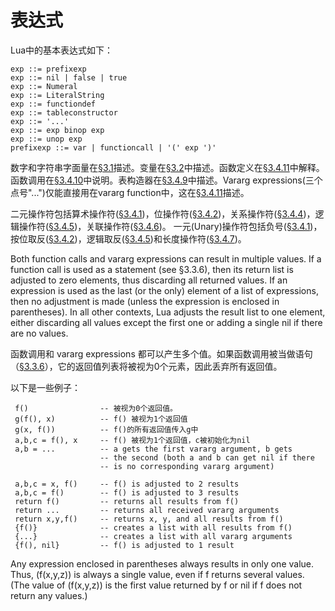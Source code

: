 表达式
===========

Lua中的基本表达式如下：

	exp ::= prefixexp
	exp ::= nil | false | true
	exp ::= Numeral
	exp ::= LiteralString
	exp ::= functiondef
	exp ::= tableconstructor
	exp ::= '...'
	exp ::= exp binop exp
	exp ::= unop exp
	prefixexp ::= var | functioncall | '(' exp ')'

数字和字符串字面量在[§3.1](../3_1_lexical_conventions.md)描述。变量在[§3.2](../3_2_variables.md)中描述。函数定义在[§3.4.11](./3_4_11_function_definitions.md)中解释。函数调用在[§3.4.10](./3_4_10_function_calls.md)中说明。表构造器在[§3.4.9](./3_4_9_table_constructors.md)中描述。Vararg expressions(三个点号"...")仅能直接用在vararg function中，这在[§3.4.11](./3_4_11_function_definitions.md)描述。

二元操作符包括算术操作符([§3.4.1](./3_4_1_arithmetic_operators.md))，位操作符([§3.4.2](./3_4_2_bitwise_operators.md))，关系操作符([§3.4.4](3_4_4_relational_operators.md))，逻辑操作符([§3.4.5](3_4_5_logical_operators.md))，关联操作符([§3.4.6](3_4_6_concatenation.md))。
一元(Unary)操作符包括负号([§3.4.1](./3_4_1_arithmetic_operators.md))，按位取反([§3.4.2](./3_4_2_bitwise_operators.md))，逻辑取反([§3.4.5](3_4_5_logical_operators.md))和长度操作符([§3.4.7](3_4_7_the_length_operator.md))。

Both function calls and vararg expressions can result in multiple values. If a function call is used as a statement (see §3.3.6), then its return list is adjusted to zero elements, thus discarding all returned values. If an expression is used as the last (or the only) element of a list of expressions, then no adjustment is made (unless the expression is enclosed in parentheses). In all other contexts, Lua adjusts the result list to one element, either discarding all values except the first one or adding a single nil if there are no values.

函数调用和 vararg expressions 都可以产生多个值。如果函数调用被当做语句（[§3.3.6](../3_3_statements/3_3_6_function_calls_as_statements.md)），它的返回值列表将被视为0个元素，因此丢弃所有返回值。

以下是一些例子：

     f()                -- 被视为0个返回值。
     g(f(), x)          -- f() 被视为1个返回值
     g(x, f())          -- f()的所有返回值传入g中
     a,b,c = f(), x     -- f() 被视为1个返回值，c被初始化为nil
     a,b = ...          -- a gets the first vararg argument, b gets
                        -- the second (both a and b can get nil if there
                        -- is no corresponding vararg argument)

     a,b,c = x, f()     -- f() is adjusted to 2 results
     a,b,c = f()        -- f() is adjusted to 3 results
     return f()         -- returns all results from f()
     return ...         -- returns all received vararg arguments
     return x,y,f()     -- returns x, y, and all results from f()
     {f()}              -- creates a list with all results from f()
     {...}              -- creates a list with all vararg arguments
     {f(), nil}         -- f() is adjusted to 1 result
     
Any expression enclosed in parentheses always results in only one value. Thus, (f(x,y,z)) is always a single value, even if f returns several values. (The value of (f(x,y,z)) is the first value returned by f or nil if f does not return any values.)

